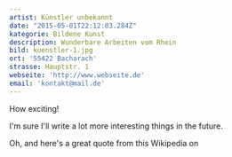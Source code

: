 ```yaml
---
artist: Künstler unbekannt
date: "2015-05-01T22:12:03.284Z"
kategorie: Bildene Kunst
description: Wunderbare Arbeiten vom Rhein
bild: kuenstler-1.jpg
ort: '55422 Bacharach'
strasse: Hauptstr. 1
webseite: 'http://www.webseite.de'
email: 'kontakt@mail.de'
---
```


How exciting!

I'm sure I'll write a lot more interesting things in the future.

Oh, and here's a great quote from this Wikipedia on

    

